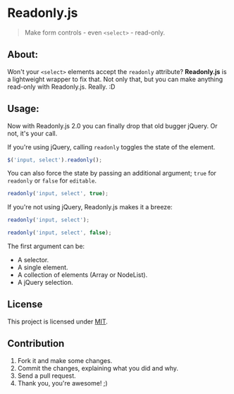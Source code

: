 # Readonly.js

> Make form controls - even `<select>` - read-only.

## About:

Won't your `<select>` elements accept the `readonly` attribute? **Readonly.js** is a lightweight wrapper to fix that. Not only that, but you can make anything read-only with Readonly.js. Really. :D

## Usage:

Now with Readonly.js 2.0 you can finally drop that old bugger jQuery. Or not, it's your call.

If you're using jQuery, calling `readonly` toggles the state of the element.

```javascript
$('input, select').readonly();
```

You can also force the state by passing an additional argument; `true` for `readonly` or `false` for `editable`.

```javascript
readonly('input, select', true);
```

If you're not using jQuery, Readonly.js makes it a breeze:

```javascript
readonly('input, select');
```

```javascript
readonly('input, select', false);
```

The first argument can be:

- A selector.
- A single element.
- A collection of elements (Array or NodeList).
- A jQuery selection.

## License

This project is licensed under [MIT](LICENSE).

## Contribution

1. Fork it and make some changes.
2. Commit the changes, explaining what you did and why.
4. Send a pull request.
5. Thank you, you're awesome! ;)
